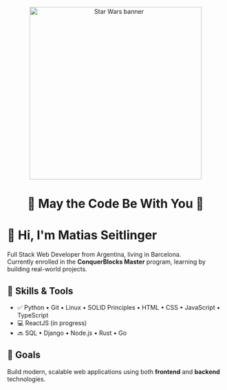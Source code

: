 <p align="center">
  <img src="https://github.com/lukeSkydev/lukeSkydev/assets/your-banner.gif" width="400" alt="Star Wars banner"/>
</p>

<h1 align="center">🌌 May the Code Be With You 🌌</h1>

# 👋 Hi, I'm Matias Seitlinger

Full Stack Web Developer from Argentina, living in Barcelona.  
Currently enrolled in the **ConquerBlocks Master** program, learning by building real-world projects.

## 🧠 Skills & Tools

- ✅ Python • Git • Linux • SOLID Principles • HTML • CSS • JavaScript • TypeScript
- 💻  ReactJS (in progress)  
- 🔜   SQL • Django • Node.js • Rust • Go

## 🚀 Goals

Build modern, scalable web applications using both **frontend** and **backend** technologies.



